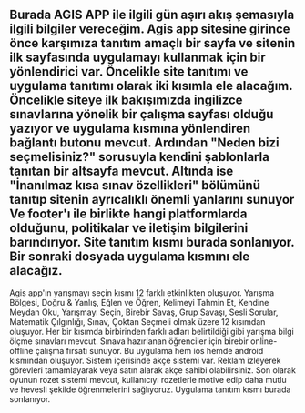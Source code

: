 Burada AGIS APP ile ilgili gün aşırı akış şemasıyla ilgili bilgiler vereceğim. Agis app sitesine girince önce karşımıza tanıtım amaçlı bir sayfa ve sitenin ilk sayfasında uygulamayı kullanmak için bir yönlendirici var. 
Öncelikle site tanıtımı ve uygulama tanıtımı olarak iki kısımla ele alacağım.
Öncelikle siteye ilk bakışımızda ingilizce sınavlarına yönelik bir çalışma sayfası olduğu yazıyor ve uygulama kısmına yönlendiren bağlantı butonu mevcut.
Ardından "Neden bizi seçmelisiniz?" sorusuyla kendini şablonlarla tanıtan bir altsayfa mevcut.
Altında ise "İnanılmaz kısa sınav özellikleri" bölümünü tanıtıp sitenin ayrıcalıklı önemli yanlarını sunuyor
Ve footer'ı ile birlikte hangi platformlarda olduğunu, politikalar ve iletişim bilgilerini barındırıyor.
Site tanıtım kısmı burada sonlanıyor. Bir sonraki dosyada uygulama kısmını ele alacağız.
----------------------------------------------------------------------------------------------------
Agis app'ın yarışmayı seçin kısmı 12 farklı etkinlikten oluşuyor. Yarışma Bölgesi, Doğru & Yanlış, Eğlen ve Öğren, Kelimeyi Tahmin Et, Kendine Meydan Oku, Yarışmayı Seçin, Birebir Savaş, Grup Savaşı, Sesli Sorular, Matematik Çılgınlığı, Sınav, Çoktan Seçmeli olmak üzere 12 kısımdan oluşuyor. Her bir kısımda birbirinden farklı adları belirtildiği gibi yarışma bilgi ölçme sınavları mevcut. Sınava hazırlanan öğrenciler için birebir online-offline çalışma fırsatı sunuyor. Bu uygulama hem ios hemde android kısmından oluşuyor. Sistem içerisinde akçe sistemi var. Reklam izleyerek görevleri tamamlayarak veya satın alarak akçe sahibi olabilirsiniz. Son olarak oyunun rozet sistemi mevcut, kullanıcıyı rozetlerle motive edip daha mutlu ve hevesli şekilde öğrenmelerini sağlıyoruz. Uygulama tanıtım kısmı burada sonlanıyor. 